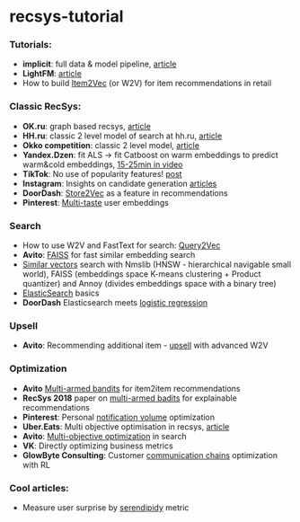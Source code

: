 # recsys-tutorial

### Tutorials:
- **implicit**: full data & model pipeline, [article](https://www.ethanrosenthal.com/2016/10/19/implicit-mf-part-1/) 
- **LightFM**: [article](https://www.ethanrosenthal.com/2016/11/07/implicit-mf-part-2/) 
- How to build [Item2Vec](https://www.analyticsvidhya.com/blog/2019/07/how-to-build-recommendation-system-word2vec-python/) (or W2V) for item recommendations in retail

### Classic RecSys:
- **OK.ru**: graph based recsys, [article](https://habr.com/ru/company/odnoklassniki/blog/499192/)
- **HH.ru**: classic 2 level model of search at hh.ru, [article](https://habr.com/ru/company/hh/blog/347276/)
- **Okko competition**: classic 2 level model, [article](https://habr.com/ru/post/447376/) 
- **Yandex.Dzen**: fit ALS -> fit Catboost on warm embeddings to predict warm&cold embeddings, [15-25min in video](https://www.youtube.com/watch?v=TaUqh_CeCPc&t=126s)   
- **TikTok**: No use of popularity features! [post](https://newsroom.tiktok.com/en-us/how-tiktok-recommends-videos-for-you/) 
- **Instagram**: Insights on candidate generation [articles](https://instagram-engineering.com/powered-by-ai-instagrams-explore-recommender-system-7ca901d2a882) 
- **DoorDash**: [Store2Vec](https://blog.doordash.com/personalized-store-feed-with-vector-embeddings-251ad7a2c09a) as a feature in recommendations
- **Pinterest**: [Multi-taste](https://link.medium.com/9J1sxl1QS8) user embeddings 

### Search
- How to use W2V and FastText for search: [Query2Vec](https://medium.com/coursera-engineering/query2vec-2f6070083bda) 
- **Avito**: [FAISS](https://habr.com/ru/company/avito/blog/488658/) for fast similar embedding search
- [Similar vectors](https://m.habr.com/ru/company/mailru/blog/338360/) search with Nmslib (HNSW - hierarchical navigable small world), FAISS (embeddings space K-means clustering + Product quantizer) and Annoy (divides embeddings space with a binary tree) 
- [ElasticSearch](https://m.habr.com/ru/post/280488/) basics
- **DoorDash** Elasticsearch meets [logistic regression](https://medium.com/@DoorDash/powering-search-recommendations-at-doordash-8310c5cfd88c) 

### Upsell 
- **Avito**: Recommending additional item - [upsell](https://habr.com/ru/company/avito/blog/491942/) with advanced W2V

### Optimization
- **Avito** [Multi-armed bandits](https://m.habr.com/ru/company/avito/blog/417571/?_ga=2.55507619.909483613.1596129867-1023641029.1575324164) for item2item recommendations
- **RecSys 2018** paper on [multi-armed badits](http://jamesmc.com/blog/2018/10/1/explore-exploit-explain) for explainable recommendations
- **Pinterest**: Personal [notification volume](https://medium.com/pinterest-engineering/user-state-based-notification-volume-optimization-7764118f73ff) optimization
- **Uber.Eats**: Multi objective optimisation in recsys, [article](https://eng.uber.com/uber-eats-recommending-marketplace/)
- **Avito**: [Multi-objective optimization](https://www.highload.ru/moscow/2018/abstracts/4182) in search
- **VK**: Directly optimizing business metrics
- **GlowByte Consulting**: Customer [communication chains](https://m.habr.com/ru/company/glowbyte/blog/514514/) optimization with RL

### Cool articles:
- Measure user surprise by [serendipidy](https://towardsdatascience.com/serendipity-accuracys-unpopular-best-friend-in-recommender-systems-ca079b493f3c) metric
